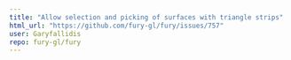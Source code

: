 ```yaml
---
title: "Allow selection and picking of surfaces with triangle strips"
html_url: "https://github.com/fury-gl/fury/issues/757"
user: Garyfallidis
repo: fury-gl/fury
---
```


